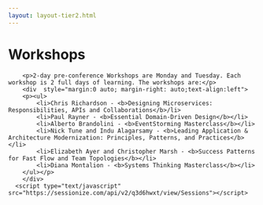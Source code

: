 ```yaml
---
layout: layout-tier2.html
---
```

<div class="container section workshops">
   <div class="col-lg-10 col-lg-offset-1">
   <h1 class="text-center">Workshops</h1>

        <p>2-day pre-conference Workshops are Monday and Tuesday. Each workshop is 2 full days of learning. The workshops are:</p>
        <div  style="margin:0 auto; margin-right: auto;text-align:left">
        <p><ul>
            <li>Chris Richardson - <b>Designing Microservices: Responsibilities, APIs and Collaborations</b>/li>
            <li>Paul Rayner - <b>Essential Domain-Driven Design</b></li>
            <li>Alberto Brandolini - <b>EventStorming Masterclass</b></li>
            <li>Nick Tune and Indu Alagarsamy - <b>Leading Application & Architecture Modernization: Principles, Patterns, and Practices</b></li>
            <li>Elizabeth Ayer and Christopher Marsh - <b>Success Patterns for Fast Flow and Team Topologies</b></li>
            <li>Diana Montalion - <b>Systems Thinking Masterclass</b></li>
        </ul></p>
        </div>
      <script type="text/javascript" src="https://sessionize.com/api/v2/q3d6hwxt/view/Sessions"></script>
   </div>
</div>
